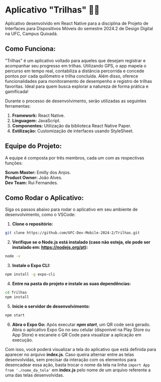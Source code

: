 
# Aplicativo "Trilhas" 🚵🥾

Aplicativo desenvolvido em React Native para a disciplina de Projeto de Interfaces para Dispositivos Móveis do semestre 2024.2 de Design Digital na UFC, Campus Quixadá.

## Como Funciona:

"Trilhas" é um aplicativo voltado para aqueles que desejam registrar e acompanhar seu progresso em trilhas. Utilizando GPS, o app mapeia o percurso em tempo real, contabiliza a distância percorrida e concede pontos por cada quilômetro e trilha concluída. 
Além disso, oferece funcionalidades para monitoramento de desempenho e registro de trilhas favoritas. Ideal para quem busca explorar a natureza de forma prática e gamificada!

Durante o processo de desenvolvimento, serão utilizadas as seguintes ferramentas:

1. **Framework:** React Native.
2. **Linguagem:** JavaScript.
3. **Componentes:** Utilização da biblioteca React Native Paper.
4. **Estilização:** Customização de interfaces usando StyleSheet.

## Equipe do Projeto:

A equipe é composta por três membros, cada um com as respectivas funções:

**Scrum Master:** Emilly dos Anjos.  
**Product Owner:** João Alves.  
**Dev Team:** Rui Fernandes.

## Como Rodar o Aplicativo:

Siga os passos abaixo para rodar o aplicativo em seu ambiente de desenvolvimento, como o VSCode:

1. **Clone o repositório:**
```bash
git clone https://github.com/UFC-Dev-Mobile-2024-2/Trilhas.git
```

2. **Verifique se o Node.js está instalado (caso não esteja, ele pode ser instalado em: https://nodejs.org/pt):**
```bash
node -v
```

3. **Instale o Expo CLI:**
```bash
npm install -g expo-cli
```

4. **Entre na pasta do projeto e instale as suas dependências:**
```bash
cd Trilhas
npm install
```

5. **Inicie o servidor de desenvolvimento:**
```bash
npm start
```

6. **Abra o Expo Go:**
Após executar **_npm start_**, um QR code será gerado. Abra o aplicativo Expo Go no seu celular (disponível na Play Store ou App Store) e escaneie o QR Code para visualizar a aplicação em execução.

Com isso, você poderá visualizar a tela do aplicativo que está definida para aparecer no arquivo **index.js**. Caso queira alternar entre as telas desenvolvidas, sem precisar da interação com os elementos para desencadear essa ação, basta trocar o nome da tela na linha ```import App from './nome_da_tela'``` em **index.js** pelo nome de um arquivo referente a uma das telas desenvolvidas.
